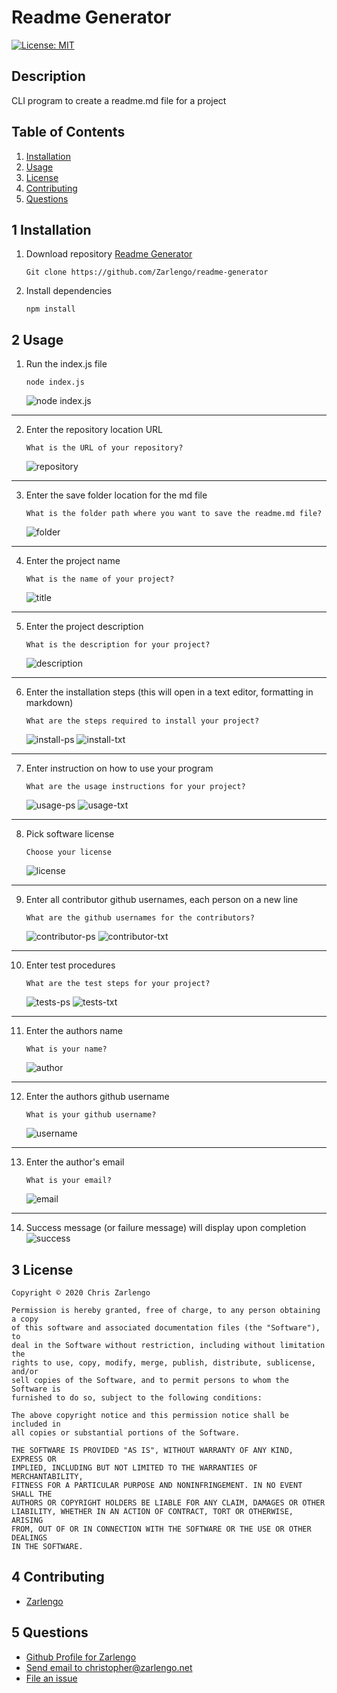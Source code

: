 # Readme Generator
[![License: MIT](https://img.shields.io/badge/License-MIT-yellow.svg)](https://opensource.org/licenses/MIT)

## Description
CLI program to create a readme.md file for a project

## Table of Contents

1. [Installation](#1-installation)
2. [Usage](#2-usage)
3. [License](#3-license)
4. [Contributing](#4-contributing)
5. [Questions](#5-questions)

## 1 Installation
1. Download repository [Readme Generator](https://github.com/Zarlengo/readme-generator)
    ```
    Git clone https://github.com/Zarlengo/readme-generator
    ```
2. Install dependencies
    ```
    npm install
    ```

## 2 Usage
1. Run the index.js file
    ```
    node index.js
    ```
    ![node index.js](./assets/1-node.gif)
---
2. Enter the repository location URL
    ```
    What is the URL of your repository?
    ```
    ![repository](./assets/2-url.gif)
---
3. Enter the save folder location for the md file
    ```
    What is the folder path where you want to save the readme.md file?
    ```
    ![folder](./assets/3-folder.gif)
---
4. Enter the project name
    ```
    What is the name of your project?
    ```
    ![title](./assets/4-title.gif)
---
5. Enter the project description
    ```
    What is the description for your project?
    ```
    ![description](./assets/5-description.gif)
---
6. Enter the installation steps (this will open in a text editor, formatting in markdown)
    ```
    What are the steps required to install your project?
    ```
    ![install-ps](./assets/6-install-ps.gif)
    ![install-txt](./assets/6-install-txt.gif)
---
7. Enter instruction on how to use your program
    ```
    What are the usage instructions for your project?
    ```
    ![usage-ps](./assets/7-usage-ps.gif)
    ![usage-txt](./assets/7-usage-txt.gif)
---
8. Pick software license
    ```
    Choose your license
    ```
    ![license](./assets/8-license.gif)
---
9. Enter all contributor github usernames, each person on a new line
    ```
    What are the github usernames for the contributors?
    ```
    ![contributor-ps](./assets/9-contributor-ps.gif)
    ![contributor-txt](./assets/9-contributor-txt.gif)
---
10. Enter test procedures
    ```
    What are the test steps for your project?
    ```
    ![tests-ps](./assets/10-tests-ps.gif)
    ![tests-txt](./assets/10-tests-txt.gif)
---
11. Enter the authors name
    ```
    What is your name?
    ```
    ![author](./assets/11-author.gif)
---
12. Enter the authors github username
    ```
    What is your github username?
    ```
    ![username](./assets/12-username.gif)
---
13. Enter the author's email
    ```
    What is your email?
    ```
    ![email](./assets/13-email.gif)
---
14. Success message (or failure message) will display upon completion
    ![success](./assets/14-success.gif)
## 3 License
    Copyright © 2020 Chris Zarlengo

    Permission is hereby granted, free of charge, to any person obtaining a copy
    of this software and associated documentation files (the "Software"), to 
    deal in the Software without restriction, including without limitation the 
    rights to use, copy, modify, merge, publish, distribute, sublicense, and/or
    sell copies of the Software, and to permit persons to whom the Software is
    furnished to do so, subject to the following conditions:

    The above copyright notice and this permission notice shall be included in
    all copies or substantial portions of the Software.

    THE SOFTWARE IS PROVIDED "AS IS", WITHOUT WARRANTY OF ANY KIND, EXPRESS OR
    IMPLIED, INCLUDING BUT NOT LIMITED TO THE WARRANTIES OF MERCHANTABILITY,
    FITNESS FOR A PARTICULAR PURPOSE AND NONINFRINGEMENT. IN NO EVENT SHALL THE
    AUTHORS OR COPYRIGHT HOLDERS BE LIABLE FOR ANY CLAIM, DAMAGES OR OTHER
    LIABILITY, WHETHER IN AN ACTION OF CONTRACT, TORT OR OTHERWISE, ARISING
    FROM, OUT OF OR IN CONNECTION WITH THE SOFTWARE OR THE USE OR OTHER DEALINGS
    IN THE SOFTWARE.

## 4 Contributing
* [Zarlengo](https://github.com/Zarlengo)

## 5 Questions
* [Github Profile for Zarlengo](https://github.com/Zarlengo)
* [Send email to christopher@zarlengo.net](mailto:christopher@zarlengo.net)
* [File an issue](https://github.com/Zarlengo/readme-generator/issues)
